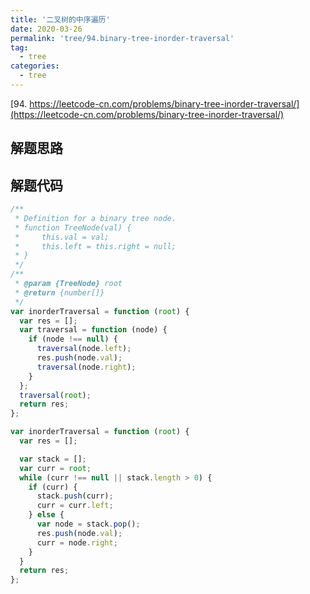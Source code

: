 ```yaml
---
title: '二叉树的中序遍历'
date: 2020-03-26
permalink: 'tree/94.binary-tree-inorder-traversal'
tag:
  - tree
categories:
  - tree
---
```


[94. https://leetcode-cn.com/problems/binary-tree-inorder-traversal/](https://leetcode-cn.com/problems/binary-tree-inorder-traversal/)

## 解题思路

## 解题代码

```js
/**
 * Definition for a binary tree node.
 * function TreeNode(val) {
 *     this.val = val;
 *     this.left = this.right = null;
 * }
 */
/**
 * @param {TreeNode} root
 * @return {number[]}
 */
var inorderTraversal = function (root) {
  var res = [];
  var traversal = function (node) {
    if (node !== null) {
      traversal(node.left);
      res.push(node.val);
      traversal(node.right);
    }
  };
  traversal(root);
  return res;
};

var inorderTraversal = function (root) {
  var res = [];

  var stack = [];
  var curr = root;
  while (curr !== null || stack.length > 0) {
    if (curr) {
      stack.push(curr);
      curr = curr.left;
    } else {
      var node = stack.pop();
      res.push(node.val);
      curr = node.right;
    }
  }
  return res;
};
```
